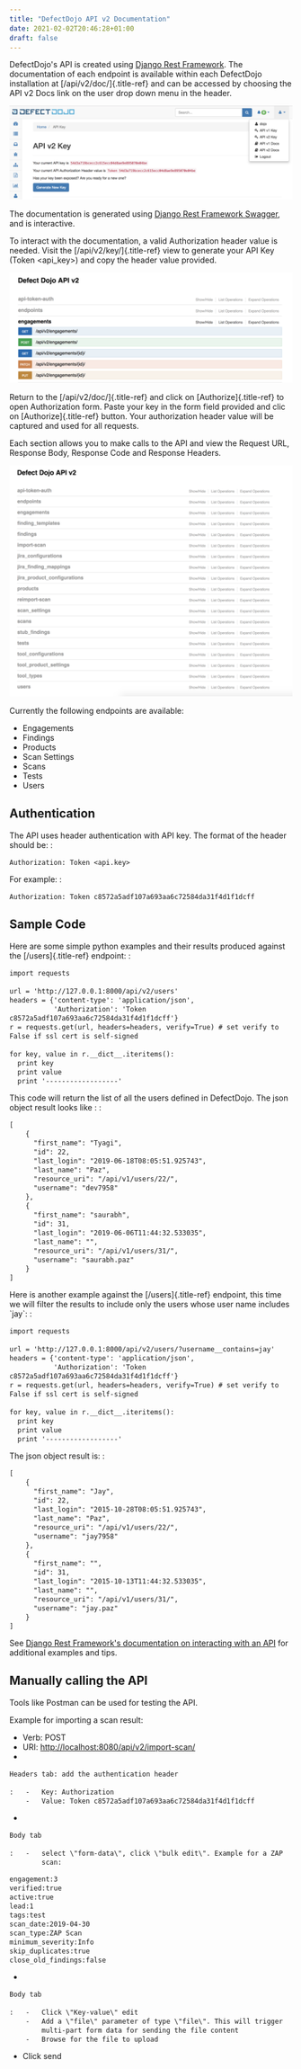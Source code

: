 ```yaml
---
title: "DefectDojo API v2 Documentation"
date: 2021-02-02T20:46:28+01:00
draft: false
---
```



DefectDojo\'s API is created using [Django Rest
Framework](http://www.django-rest-framework.org/). The documentation of
each endpoint is available within each DefectDojo installation at
[/api/v2/doc/]{.title-ref} and can be accessed by choosing the API v2
Docs link on the user drop down menu in the header.

![image](/images/api_v2_1.png)

The documentation is generated using [Django Rest Framework
Swagger](https://marcgibbons.com/django-rest-swagger/), and is
interactive.

To interact with the documentation, a valid Authorization header value
is needed. Visit the [/api/v2/key/]{.title-ref} view to generate your
API Key (Token \<api\_key\>) and copy the header value provided.

![image](/images/api_v2_2.png)

Return to the [/api/v2/doc/]{.title-ref} and click on
[Authorize]{.title-ref} to open Authorization form. Paste your key in
the form field provided and clic on [Authorize]{.title-ref} button. Your
authorization header value will be captured and used for all requests.

Each section allows you to make calls to the API and view the Request
URL, Response Body, Response Code and Response Headers.

![image](/images/api_v2_3.png)

Currently the following endpoints are available:

-   Engagements
-   Findings
-   Products
-   Scan Settings
-   Scans
-   Tests
-   Users

Authentication
--------------

The API uses header authentication with API key. The format of the
header should be: :

    Authorization: Token <api.key>

For example: :

    Authorization: Token c8572a5adf107a693aa6c72584da31f4d1f1dcff

Sample Code
-----------

Here are some simple python examples and their results produced against
the [/users]{.title-ref} endpoint: :

    import requests

    url = 'http://127.0.0.1:8000/api/v2/users'
    headers = {'content-type': 'application/json',
               'Authorization': 'Token c8572a5adf107a693aa6c72584da31f4d1f1dcff'}
    r = requests.get(url, headers=headers, verify=True) # set verify to False if ssl cert is self-signed

    for key, value in r.__dict__.iteritems():
      print key
      print value
      print '------------------'

This code will return the list of all the users defined in DefectDojo.
The json object result looks like : :

    [
        {
          "first_name": "Tyagi",
          "id": 22,
          "last_login": "2019-06-18T08:05:51.925743",
          "last_name": "Paz",
          "resource_uri": "/api/v1/users/22/",
          "username": "dev7958"
        },
        {
          "first_name": "saurabh",
          "id": 31,
          "last_login": "2019-06-06T11:44:32.533035",
          "last_name": "",
          "resource_uri": "/api/v1/users/31/",
          "username": "saurabh.paz"
        }
    ]

Here is another example against the [/users]{.title-ref} endpoint, this
time we will filter the results to include only the users whose user
name includes \`jay\`: :

    import requests

    url = 'http://127.0.0.1:8000/api/v2/users/?username__contains=jay'
    headers = {'content-type': 'application/json',
               'Authorization': 'Token c8572a5adf107a693aa6c72584da31f4d1f1dcff'}
    r = requests.get(url, headers=headers, verify=True) # set verify to False if ssl cert is self-signed

    for key, value in r.__dict__.iteritems():
      print key
      print value
      print '------------------'

The json object result is: :

    [
        {
          "first_name": "Jay",
          "id": 22,
          "last_login": "2015-10-28T08:05:51.925743",
          "last_name": "Paz",
          "resource_uri": "/api/v1/users/22/",
          "username": "jay7958"
        },
        {
          "first_name": "",
          "id": 31,
          "last_login": "2015-10-13T11:44:32.533035",
          "last_name": "",
          "resource_uri": "/api/v1/users/31/",
          "username": "jay.paz"
        }
    ]

See [Django Rest Framework\'s documentation on interacting with an
API](http://www.django-rest-framework.org/topics/api-clients/) for
additional examples and tips.

Manually calling the API
------------------------

Tools like Postman can be used for testing the API.

Example for importing a scan result:

-   Verb: POST
-   URI: <http://localhost:8080/api/v2/import-scan/>
-   

    Headers tab: add the authentication header

    :   -   Key: Authorization
        -   Value: Token c8572a5adf107a693aa6c72584da31f4d1f1dcff

-   

    Body tab

    :   -   select \"form-data\", click \"bulk edit\". Example for a ZAP
            scan:

<!-- -->

    engagement:3
    verified:true
    active:true
    lead:1
    tags:test
    scan_date:2019-04-30
    scan_type:ZAP Scan
    minimum_severity:Info
    skip_duplicates:true
    close_old_findings:false

-   

    Body tab

    :   -   Click \"Key-value\" edit
        -   Add a \"file\" parameter of type \"file\". This will trigger
            multi-part form data for sending the file content
        -   Browse for the file to upload

-   Click send
